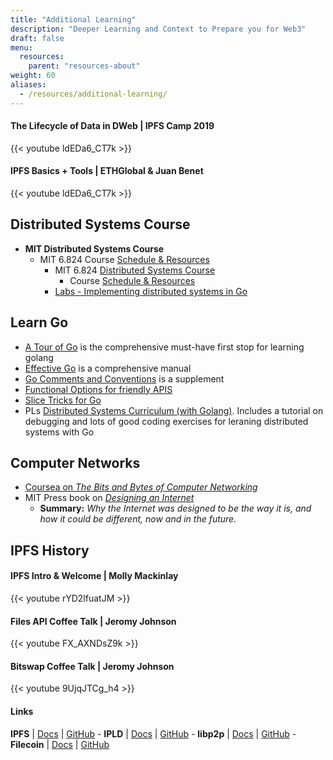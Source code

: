 ```yaml
---
title: "Additional Learning"
description: "Deeper Learning and Context to Prepare you for Web3"
draft: false
menu:
  resources:
    parent: "resources-about"
weight: 60
aliases:
  - /resources/additional-learning/
---
```


#### The Lifecycle of Data in DWeb | IPFS Camp 2019

{{< youtube ldEDa6_CT7k >}}

#### IPFS Basics + Tools | ETHGlobal & Juan Benet

<!-- Add Description -->

{{< youtube ldEDa6_CT7k >}}

## Distributed Systems Course

- **MIT Distributed Systems Course**
  - MIT 6.824 Course [Schedule & Resources](https://pdos.csail.mit.edu/6.824/schedule.html)
    - MIT 6.824 [Distributed Systems Course](https://pdos.csail.mit.edu/6.824/)
      - Course [Schedule & Resources](https://pdos.csail.mit.edu/6.824/schedule.html)
    - [Labs - Implementing distributed systems in Go](https://ipfs.io/ipfs/Qmcri6S86LuivUY4FDcM1phu5REXcFYootxn1GsRoqnFN4/)

## Learn Go

- [A Tour of Go](https://go.dev/tour/welcome/1) is the comprehensive must-have first stop for learning golang
- [Effective Go](https://go.dev/doc/effective_go) is a comprehensive manual
- [Go Comments and Conventions](https://github.com/golang/go/wiki/CodeReviewComments) is a supplement
- [Functional Options for friendly APIS](https://dave.cheney.net/2014/10/17/functional-options-for-friendly-apis)
- [Slice Tricks for Go](https://github.com/golang/go/wiki/SliceTricks)
- PLs [Distributed Systems Curriculum (with Golang)](https://docs.google.com/document/d/18mlkt3JPHP2eSeDOeCE0wafnLKv95Taj0rDh0NIus3Y/edit#heading=h.l73q2rxlx59z). Includes a tutorial on debugging and lots of good coding exercises for leraning distributed systems with Go

## Computer Networks

- [Coursea on _The Bits and Bytes of Computer Networking_](https://www.coursera.org/learn/computer-networking)
- MIT Press book on [_Designing an Internet_](https://mitpress.mit.edu/books/designing-internet)
  - **Summary:** _Why the Internet was designed to be the way it is, and how it could be different, now and in the future._

## IPFS History

#### IPFS Intro & Welcome | Molly Mackinlay

<!-- Summary -->

{{< youtube rYD2lfuatJM >}}

<!-- Important Points -->

#### Files API Coffee Talk | Jeromy Johnson

<!-- Add Summary -->

{{< youtube FX_AXNDsZ9k >}}

#### Bitswap Coffee Talk | Jeromy Johnson

<!-- Summary -->

{{< youtube 9UjqJTCg_h4 >}}

#### Links

**IPFS** | [Docs](https://docs.ipfs.io) | [GitHub](https://github.com/ipfs) - **IPLD** | [Docs](https://ipld.io/docs/) | [GitHub](https://github.com/ipld) - **libp2p** | [Docs](https://docs.libp2p.io) | [GitHub](https://github.com/libp2p) - **Filecoin** | [Docs](https://docs.filecoin.io) | [GitHub](https://github.com/filecoin-project)
